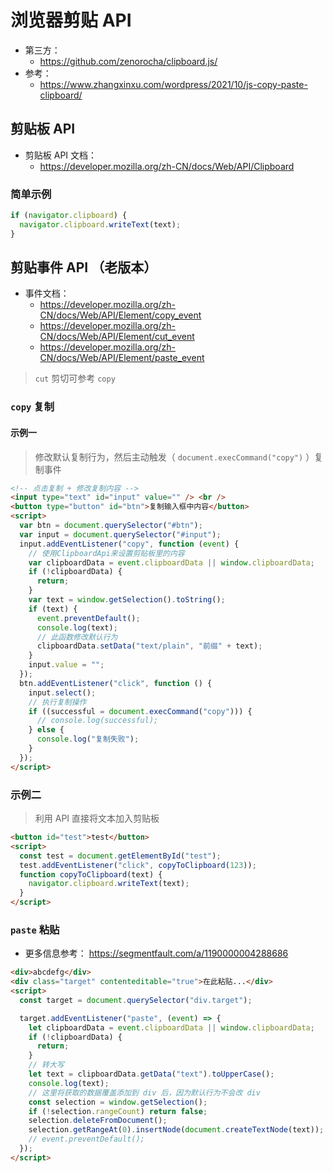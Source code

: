 # 浏览器剪贴 API

- 第三方：
  - https://github.com/zenorocha/clipboard.js/
- 参考：
  - https://www.zhangxinxu.com/wordpress/2021/10/js-copy-paste-clipboard/

## 剪贴板 API

- 剪贴板 API 文档：
  - https://developer.mozilla.org/zh-CN/docs/Web/API/Clipboard

### 简单示例

```js
if (navigator.clipboard) {
  navigator.clipboard.writeText(text);
}
```

## 剪贴事件 API （老版本）

- 事件文档：
  - https://developer.mozilla.org/zh-CN/docs/Web/API/Element/copy_event
  - https://developer.mozilla.org/zh-CN/docs/Web/API/Element/cut_event
  - https://developer.mozilla.org/zh-CN/docs/Web/API/Element/paste_event

> `cut` 剪切可参考 `copy`

### `copy` 复制

#### 示例一

> 修改默认复制行为，然后主动触发（ `document.execCommand("copy")` ）复制事件

```html
<!-- 点击复制 + 修改复制内容 -->
<input type="text" id="input" value="" /> <br />
<button type="button" id="btn">复制输入框中内容</button>
<script>
  var btn = document.querySelector("#btn");
  var input = document.querySelector("#input");
  input.addEventListener("copy", function (event) {
    // 使用ClipboardApi来设置剪贴板里的内容
    var clipboardData = event.clipboardData || window.clipboardData;
    if (!clipboardData) {
      return;
    }
    var text = window.getSelection().toString();
    if (text) {
      event.preventDefault();
      console.log(text);
      // 此函数修改默认行为
      clipboardData.setData("text/plain", "前缀" + text);
    }
    input.value = "";
  });
  btn.addEventListener("click", function () {
    input.select();
    // 执行复制操作
    if ((successful = document.execCommand("copy"))) {
      // console.log(successful);
    } else {
      console.log("复制失败");
    }
  });
</script>
```

### 示例二

> 利用 API 直接将文本加入剪贴板

```html
<button id="test">test</button>
<script>
  const test = document.getElementById("test");
  test.addEventListener("click", copyToClipboard(123));
  function copyToClipboard(text) {
    navigator.clipboard.writeText(text);
  }
</script>
```

### `paste` 粘贴

- 更多信息参考： https://segmentfault.com/a/1190000004288686

```html
<div>abcdefg</div>
<div class="target" contenteditable="true">在此粘贴...</div>
<script>
  const target = document.querySelector("div.target");

  target.addEventListener("paste", (event) => {
    let clipboardData = event.clipboardData || window.clipboardData;
    if (!clipboardData) {
      return;
    }
    // 转大写
    let text = clipboardData.getData("text").toUpperCase();
    console.log(text);
    // 这里将获取的数据覆盖添加到 div 后，因为默认行为不会改 div
    const selection = window.getSelection();
    if (!selection.rangeCount) return false;
    selection.deleteFromDocument();
    selection.getRangeAt(0).insertNode(document.createTextNode(text));
    // event.preventDefault();
  });
</script>
```
